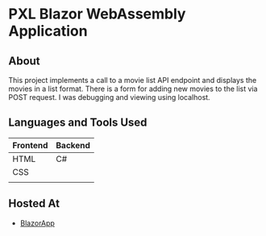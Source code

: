 # PXL Blazor WebAssembly Application

## About
This project implements a call to a movie list API endpoint and displays the movies in a list format. There is a form for adding new movies to the list via POST request. I was debugging and viewing using localhost.


## Languages and Tools Used
| Frontend    | Backend          |
| ----------- | ---------------- |
| HTML        | C#               |
| CSS         |                  |
|             |                  |

## Hosted At
- [BlazorApp](https://zealous-river-0e3c6d40f.3.azurestaticapps.net/)

